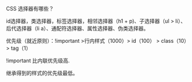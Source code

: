 CSS 选择器有哪些？

id选择器，类选择器，标签选择器，相邻选择器（h1 + p)、子选择器（ul > li）、后代选择器（li a）、通配符选择器、属性选择器、伪类选择器。

优先级（就近原则）：!important >行内样式（1000）> id（100） > class（10） > tag（1）

!important 比内联优先级高.

继承得到的样式的优先级最低。

